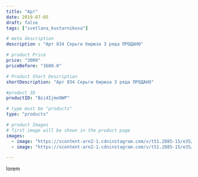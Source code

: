 ```yaml
---
title: "Арт"
date: 2019-07-05
draft: false
tags: ["svetlana_kustarnikova"]

# meta description
description : "Арт 834 Серьги бирюза 3 ряда ПРОДАНО"

# product Price
price: "3000"
priceBefore: "3600.0"

# Product Short Description
shortDescription: "Арт 834 Серьги бирюза 3 ряда ПРОДАНО"

#product ID
productID: "Bzi4IjmoOWP"

# type must be "products"
type: "products"

# product Images
# first image will be shown in the product page
images:
  - image: "https://scontent-arn2-1.cdninstagram.com/v/t51.2885-15/e35/65132016_387022458607245_38808046728101353_n.jpg?_nc_ht=scontent-arn2-1.cdninstagram.com&_nc_cat=109&_nc_ohc=kse_-o81thUAX-JupbS&se=7&tp=1&oh=04dd6c1f7c4d550f4c13af679c1400c2&oe=60600233&ig_cache_key=MjA4MTQ3Mjg1MDY2NzA2NjE1Mw%3D%3D.2"
  - image: "https://scontent-arn2-1.cdninstagram.com/v/t51.2885-15/e35/66311721_2330290077046566_7835508466894855342_n.jpg?_nc_ht=scontent-arn2-1.cdninstagram.com&_nc_cat=106&_nc_ohc=UZ_mrOGv4D0AX-RmRsM&tp=1&oh=dcbc88c7aa0bd4c230532da87044e609&oe=605FDE92&ig_cache_key=MjA4MTQ3Mjg1MDY1ODcxMTM2NQ%3D%3D.2"

---
```

lorem
